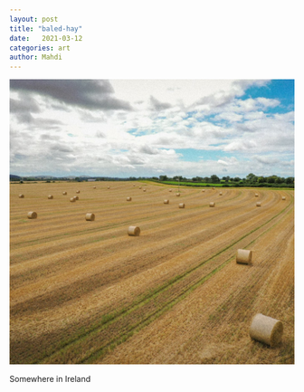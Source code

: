```yaml
---
layout: post
title: "baled-hay"
date:   2021-03-12
categories: art
author: Mahdi
---
```


![baled-hay](/img/arts/baled-hay.jpg)

<span class='image-details'>
Somewhere in Ireland
</span>
